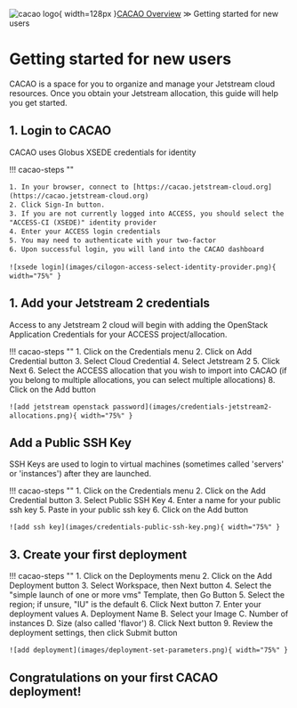 ![cacao logo](images/cacao-logo.png){ width=128px }[CACAO Overview](overview.md) &gg; Getting started for new users

# Getting started for new users

CACAO is a space for you to organize and manage your Jetstream cloud resources. Once you obtain your Jetstream allocation, this guide will help you get started.

## 1. Login to CACAO

CACAO uses Globus XSEDE credentials for identity

!!! cacao-steps ""

    1. In your browser, connect to [https://cacao.jetstream-cloud.org](https://cacao.jetstream-cloud.org)
    2. Click Sign-In button.
    3. If you are not currently logged into ACCESS, you should select the "ACCESS-CI (XSEDE)" identity provider
    4. Enter your ACCESS login credentials
    5. You may need to authenticate with your two-factor
    6. Upon successful login, you will land into the CACAO dashboard

    ![xsede login](images/cilogon-access-select-identity-provider.png){ width="75%" }

## 1. Add your Jetstream 2 credentials

Access to any Jetstream 2 cloud will begin with adding the OpenStack Application Credentials for your ACCESS project/allocation.

!!! cacao-steps ""
    1. Click on the Credentials menu
    2. Click on Add Credential button
    3. Select Cloud Credential
    4. Select Jetstream 2
    5. Click Next
    6. Select the ACCESS allocation that you wish to import into CACAO (if you belong to multiple allocations, you can select multiple allocations)
    8. Click on the Add button

    ![add jetstream openstack password](images/credentials-jetstream2-allocations.png){ width="75%" }

## Add a Public SSH Key

SSH Keys are used to login to virtual machines (sometimes called 'servers' or 'instances') after they are launched.

!!! cacao-steps ""
    1. Click on the Credentials menu
    2. Click on the Add Credential button
    3. Select Public SSH Key
    4. Enter a name for your public ssh key
    5. Paste in your public ssh key
    6. Click on the Add button

    ![add ssh key](images/credentials-public-ssh-key.png){ width="75%" }

## 3. Create your first deployment

!!! cacao-steps ""
    1. Click on the Deployments menu
    2. Click on the Add Deployment button
    3. Select Workspace, then Next button
    4. Select the "simple launch of one or more vms" Template, then Go Button
    5. Select the region; if unsure, "IU" is the default
    6. Click Next button
    7. Enter your deployment values
       A. Deployment Name
       B. Select your Image
       C. Number of instances
       D. Size (also called 'flavor')
    8. Click Next button
    9. Review the deployment settings, then click Submit button

    ![add deployment](images/deployment-set-parameters.png){ width="75%" }

## Congratulations on your first CACAO deployment!